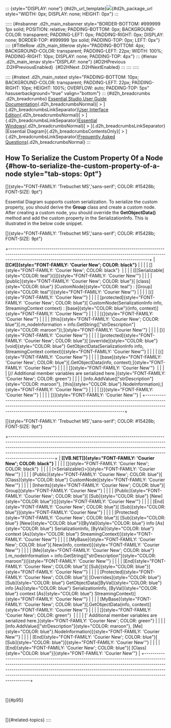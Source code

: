 ::: {style="DISPLAY: none"}
[](ms-xhelp:///?Id=d2h_url_template){#d2h_url_template}![](!package_url!){#d2h_package_url style="WIDTH: 0px; DISPLAY: none; HEIGHT: 0px"}
:::

::::: {#nsbanner .d2h_main_nsbanner style="BORDER-BOTTOM: #999999 1px solid; POSITION: relative; PADDING-BOTTOM: 0px; BACKGROUND-COLOR: transparent; PADDING-LEFT: 0px; PADDING-RIGHT: 0px; DISPLAY: none; BORDER-TOP: #999999 1px solid; PADDING-TOP: 0px; LEFT: 0px"}
:::: {#TitleRow .d2h_main_titlerow style="PADDING-BOTTOM: 4px; BACKGROUND-COLOR: transparent; PADDING-LEFT: 22px; WIDTH: 100%; PADDING-RIGHT: 10px; DISPLAY: none; PADDING-TOP: 4px"}
::: {#ienav .d2h_main_ienav style="DISPLAY: none"}
[](ms-xhelp:///?Id=3414c3c8-304b-42b2-be5f-211e356d326e){#D2HPrevious .D2HPreviousEnabled}  [](ms-xhelp:///?Id=06fcf792-aaa5-4fbe-8fe3-d4328aa0fdba){#D2HNext .D2HNextEnabled}
:::
::::
:::::

:::: {#nstext .d2h_main_nstext style="PADDING-BOTTOM: 10px; BACKGROUND-COLOR: transparent; PADDING-LEFT: 22px; PADDING-RIGHT: 10px; HEIGHT: 100%; OVERFLOW: auto; PADDING-TOP: 5px" hasuserbackground="true" valign="bottom"}
::: {#d2h_breadcrumbs .d2h_breadcrumbs}
[Essential Studio User Guide Documentation](ms-xhelp:///?Id=12457748-09e3-4d74-a240-8e049cedf030){.d2h_breadcrumbsNormal}[ \> ]{.d2h_breadcrumbsLinkSeparator}[User Interface Edition](ms-xhelp:///?Id=c29296b7-531c-413b-a0ec-488ca1f7f669){.d2h_breadcrumbsNormal}[ \> ]{.d2h_breadcrumbsLinkSeparator}[Essential Windows](ms-xhelp:///?Id=e60759d8-47a4-4570-9d7a-16a68d63f2ea){.d2h_breadcrumbsNormal}[ \> ]{.d2h_breadcrumbsLinkSeparator}[Essential Diagram]{.d2h_breadcrumbsContentsOnly}[ \> ]{.d2h_breadcrumbsLinkSeparator}[Frequently Asked Questions](ms-xhelp:///?Id=bb4a5b35-2631-4a2a-9fa8-2159cc7204f4){.d2h_breadcrumbsNormal}
:::

## How To Serialize the Custom Property Of a Node {#how-to-serialize-the-custom-property-of-a-node style="tab-stops: 0pt"}

[]{style="FONT-FAMILY: 'Trebuchet MS','sans-serif'; COLOR: #15428b; FONT-SIZE: 9pt"} 

Essential Diagram supports custom serialization. To serialize the custom property, you should derive the **Group** class and create a custom node. After creating a custom node, you should override the **GetObjectData()** method and add the custom property in the SerializationInfo. This is illustrated in the below code snippet.

[]{style="FONT-FAMILY: 'Trebuchet MS','sans-serif'; COLOR: #15428b; FONT-SIZE: 9pt"} 

+--------------------------------------------------------------------------------------------------------------------------------------------------------------------------------------------------------------------------------+
| **[\[C#\]]{style="FONT-FAMILY: 'Courier New'; COLOR: black"}**                                                                                                                                                                 |
|                                                                                                                                                                                                                                |
| []{style="FONT-FAMILY: 'Courier New'; COLOR: black"}                                                                                                                                                                           |
|                                                                                                                                                                                                                                |
| [\[[Serializable]{style="COLOR: teal"}()\]]{style="FONT-FAMILY: 'Courier New'"}                                                                                                                                                |
|                                                                                                                                                                                                                                |
| [public]{style="FONT-FAMILY: 'Courier New'; COLOR: blue"}[ [class]{style="COLOR: blue"} [CustomNode]{style="COLOR: teal"} : [Group]{style="COLOR: teal"}]{style="FONT-FAMILY: 'Courier New'"}                                  |
|                                                                                                                                                                                                                                |
| [{]{style="FONT-FAMILY: 'Courier New'"}                                                                                                                                                                                        |
|                                                                                                                                                                                                                                |
| [protected]{style="FONT-FAMILY: 'Courier New'; COLOR: blue"}[ CustomNode(SerializationInfo info, StreamingContext context) : [base]{style="COLOR: blue"}(info, context)]{style="FONT-FAMILY: 'Courier New'"}                   |
|                                                                                                                                                                                                                                |
| [{]{style="FONT-FAMILY: 'Courier New'"}                                                                                                                                                                                        |
|                                                                                                                                                                                                                                |
| [this]{style="FONT-FAMILY: 'Courier New'; COLOR: blue"}[.m_nodeInformation = info.GetString([\"strDescription\"]{style="COLOR: maroon"});]{style="FONT-FAMILY: 'Courier New'"}                                                 |
|                                                                                                                                                                                                                                |
| [}]{style="FONT-FAMILY: 'Courier New'"}                                                                                                                                                                                        |
|                                                                                                                                                                                                                                |
| [protected]{style="FONT-FAMILY: 'Courier New'; COLOR: blue"}[ [override]{style="COLOR: blue"} [void]{style="COLOR: blue"} GetObjectData(SerializationInfo info, StreamingContext context)]{style="FONT-FAMILY: 'Courier New'"} |
|                                                                                                                                                                                                                                |
| [{]{style="FONT-FAMILY: 'Courier New'"}                                                                                                                                                                                        |
|                                                                                                                                                                                                                                |
| [base]{style="FONT-FAMILY: 'Courier New'; COLOR: blue"}[.GetObjectData(info, context);]{style="FONT-FAMILY: 'Courier New'"}                                                                                                    |
|                                                                                                                                                                                                                                |
| []{style="FONT-FAMILY: 'Courier New'"}                                                                                                                                                                                         |
|                                                                                                                                                                                                                                |
| [// Additional member variables are serialized here.]{style="FONT-FAMILY: 'Courier New'; COLOR: green"}                                                                                                                        |
|                                                                                                                                                                                                                                |
| [info.AddValue([\"strDescription\"]{style="COLOR: maroon"}, [this]{style="COLOR: blue"}.NodeInformation);]{style="FONT-FAMILY: 'Courier New'"}                                                                                 |
|                                                                                                                                                                                                                                |
| [}]{style="FONT-FAMILY: 'Courier New'"}                                                                                                                                                                                        |
|                                                                                                                                                                                                                                |
| [}]{style="FONT-FAMILY: 'Courier New'"}                                                                                                                                                                                        |
+--------------------------------------------------------------------------------------------------------------------------------------------------------------------------------------------------------------------------------+

[]{style="FONT-FAMILY: 'Trebuchet MS','sans-serif'; COLOR: #15428b; FONT-SIZE: 9pt"} 

+----------------------------------------------------------------------------------------------------------------------------------------------------------------------------------------------------------------------------------------------------------------------------------------------------------------------------------------------+
| **[\[VB.NET\]]{style="FONT-FAMILY: 'Courier New'; COLOR: black"}**                                                                                                                                                                                                                                                                           |
|                                                                                                                                                                                                                                                                                                                                              |
| []{style="FONT-FAMILY: 'Courier New'; COLOR: black"}                                                                                                                                                                                                                                                                                         |
|                                                                                                                                                                                                                                                                                                                                              |
| [\<Serializable()\>]{style="FONT-FAMILY: 'Courier New'"}                                                                                                                                                                                                                                                                                     |
|                                                                                                                                                                                                                                                                                                                                              |
| [Public]{style="FONT-FAMILY: 'Courier New'; COLOR: blue"}[ [Class]{style="COLOR: blue"} CustomNode]{style="FONT-FAMILY: 'Courier New'"}                                                                                                                                                                                                      |
|                                                                                                                                                                                                                                                                                                                                              |
| [Inherits]{style="FONT-FAMILY: 'Courier New'; COLOR: blue"}[ Group]{style="FONT-FAMILY: 'Courier New'"}                                                                                                                                                                                                                                      |
|                                                                                                                                                                                                                                                                                                                                              |
| [Public]{style="FONT-FAMILY: 'Courier New'; COLOR: blue"}[ [Sub]{style="COLOR: blue"} [New]{style="COLOR: blue"}()]{style="FONT-FAMILY: 'Courier New'"}                                                                                                                                                                                      |
|                                                                                                                                                                                                                                                                                                                                              |
| [End]{style="FONT-FAMILY: 'Courier New'; COLOR: blue"}[ [Sub]{style="COLOR: blue"}]{style="FONT-FAMILY: 'Courier New'"}                                                                                                                                                                                                                      |
|                                                                                                                                                                                                                                                                                                                                              |
| [Protected]{style="FONT-FAMILY: 'Courier New'; COLOR: blue"}[ [Sub]{style="COLOR: blue"} [New]{style="COLOR: blue"}([ByVal]{style="COLOR: blue"} info [As]{style="COLOR: blue"} SerializationInfo, [ByVal]{style="COLOR: blue"} context [As]{style="COLOR: blue"} StreamingContext)]{style="FONT-FAMILY: 'Courier New'"}                     |
|                                                                                                                                                                                                                                                                                                                                              |
| [MyBase]{style="FONT-FAMILY: 'Courier New'; COLOR: blue"}[.New(info, context)]{style="FONT-FAMILY: 'Courier New'"}                                                                                                                                                                                                                           |
|                                                                                                                                                                                                                                                                                                                                              |
| [Me]{style="FONT-FAMILY: 'Courier New'; COLOR: blue"}[.m_nodeInformation = info.GetString([\"strDescription\"]{style="COLOR: maroon"})]{style="FONT-FAMILY: 'Courier New'"}                                                                                                                                                                  |
|                                                                                                                                                                                                                                                                                                                                              |
| [End]{style="FONT-FAMILY: 'Courier New'; COLOR: blue"}[ [Sub]{style="COLOR: blue"}]{style="FONT-FAMILY: 'Courier New'"}                                                                                                                                                                                                                      |
|                                                                                                                                                                                                                                                                                                                                              |
| [Protected]{style="FONT-FAMILY: 'Courier New'; COLOR: blue"}[ [Overrides]{style="COLOR: blue"} [Sub]{style="COLOR: blue"} GetObjectData([ByVal]{style="COLOR: blue"} info [As]{style="COLOR: blue"} SerializationInfo, [ByVal]{style="COLOR: blue"} context [As]{style="COLOR: blue"} StreamingContext)]{style="FONT-FAMILY: 'Courier New'"} |
|                                                                                                                                                                                                                                                                                                                                              |
| [MyBase]{style="FONT-FAMILY: 'Courier New'; COLOR: blue"}[.GetObjectData(info, context)]{style="FONT-FAMILY: 'Courier New'"}                                                                                                                                                                                                                 |
|                                                                                                                                                                                                                                                                                                                                              |
| []{style="FONT-FAMILY: 'Courier New'; COLOR: green"}                                                                                                                                                                                                                                                                                         |
|                                                                                                                                                                                                                                                                                                                                              |
| [\' Additional member variables are serialized here.]{style="FONT-FAMILY: 'Courier New'; COLOR: green"}                                                                                                                                                                                                                                      |
|                                                                                                                                                                                                                                                                                                                                              |
| [info.AddValue([\"strDescription\"]{style="COLOR: maroon"}, [Me]{style="COLOR: blue"}.NodeInformation)]{style="FONT-FAMILY: 'Courier New'"}                                                                                                                                                                                                  |
|                                                                                                                                                                                                                                                                                                                                              |
| [End]{style="FONT-FAMILY: 'Courier New'; COLOR: blue"}[ [Sub]{style="COLOR: blue"}]{style="FONT-FAMILY: 'Courier New'"}                                                                                                                                                                                                                      |
|                                                                                                                                                                                                                                                                                                                                              |
| [End]{style="FONT-FAMILY: 'Courier New'; COLOR: blue"}[ [Class]{style="COLOR: blue"}]{style="FONT-FAMILY: 'Courier New'"}                                                                                                                                                                                                                    |
+----------------------------------------------------------------------------------------------------------------------------------------------------------------------------------------------------------------------------------------------------------------------------------------------------------------------------------------------+

 

[]{#p95} 

 

[]{#related-topics}
::::
